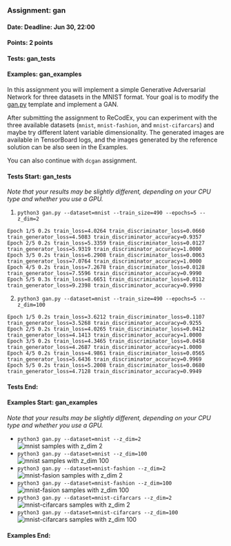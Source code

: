 ### Assignment: gan
#### Date: Deadline: Jun 30, 22:00
#### Points: 2 points
#### Tests: gan_tests
#### Examples: gan_examples

In this assignment you will implement a simple Generative Adversarial Network
for three datasets in the MNIST format. Your goal is to modify the
[gan.py](https://github.com/ufal/npfl138/tree/master/labs/12/gan.py)
template and implement a GAN.

After submitting the assignment to ReCodEx, you can experiment with the three
available datasets (`mnist`, `mnist-fashion`, and `mnist-cifarcars`) and
maybe try different latent variable dimensionality. The generated images are
available in TensorBoard logs, and the images generated by the reference
solution can be also seen in the Examples.

You can also continue with `dcgan` assignment.

#### Tests Start: gan_tests
_Note that your results may be slightly different, depending on your CPU type and whether you use a GPU._

1. `python3 gan.py --dataset=mnist --train_size=490 --epochs=5 --z_dim=2`
```
Epoch 1/5 0.2s train_loss=4.0264 train_discriminator_loss=0.0660 train_generator_loss=4.5083 train_discriminator_accuracy=0.9357
Epoch 2/5 0.2s train_loss=5.3359 train_discriminator_loss=0.0127 train_generator_loss=5.9319 train_discriminator_accuracy=1.0000
Epoch 3/5 0.2s train_loss=6.2908 train_discriminator_loss=0.0063 train_generator_loss=7.0764 train_discriminator_accuracy=1.0000
Epoch 4/5 0.2s train_loss=7.2678 train_discriminator_loss=0.0128 train_generator_loss=7.5596 train_discriminator_accuracy=0.9990
Epoch 5/5 0.3s train_loss=8.6651 train_discriminator_loss=0.0112 train_generator_loss=9.2398 train_discriminator_accuracy=0.9990
```

2. `python3 gan.py --dataset=mnist --train_size=490 --epochs=5 --z_dim=100`
```
Epoch 1/5 0.2s train_loss=3.6212 train_discriminator_loss=0.1107 train_generator_loss=3.5268 train_discriminator_accuracy=0.9255
Epoch 2/5 0.2s train_loss=4.0265 train_discriminator_loss=0.0412 train_generator_loss=4.1413 train_discriminator_accuracy=1.0000
Epoch 3/5 0.2s train_loss=4.3465 train_discriminator_loss=0.0458 train_generator_loss=4.2687 train_discriminator_accuracy=1.0000
Epoch 4/5 0.2s train_loss=4.9861 train_discriminator_loss=0.0565 train_generator_loss=5.6436 train_discriminator_accuracy=0.9969
Epoch 5/5 0.2s train_loss=5.2008 train_discriminator_loss=0.0680 train_generator_loss=4.7128 train_discriminator_accuracy=0.9949
```
#### Tests End:
#### Examples Start: gan_examples
_Note that your results may be slightly different, depending on your CPU type and whether you use a GPU._
- `python3 gan.py --dataset=mnist --z_dim=2`
![mnist samples with z_dim 2](https://ufal.mff.cuni.cz/~straka/courses/npfl138/2425/demos/gan_mnist_z2.png)
- `python3 gan.py --dataset=mnist --z_dim=100`
![mnist samples with z_dim 100](https://ufal.mff.cuni.cz/~straka/courses/npfl138/2425/demos/gan_mnist_z100.png)
- `python3 gan.py --dataset=mnist-fashion --z_dim=2`
![mnist-fasion samples with z_dim 2](https://ufal.mff.cuni.cz/~straka/courses/npfl138/2425/demos/gan_mnist-fashion_z2.png)
- `python3 gan.py --dataset=mnist-fashion --z_dim=100`
![mnist-fasion samples with z_dim 100](https://ufal.mff.cuni.cz/~straka/courses/npfl138/2425/demos/gan_mnist-fashion_z100.png)
- `python3 gan.py --dataset=mnist-cifarcars --z_dim=2`
![mnist-cifarcars samples with z_dim 2](https://ufal.mff.cuni.cz/~straka/courses/npfl138/2425/demos/gan_mnist-cifarcars_z2.png)
- `python3 gan.py --dataset=mnist-cifarcars --z_dim=100`
![mnist-cifarcars samples with z_dim 100](https://ufal.mff.cuni.cz/~straka/courses/npfl138/2425/demos/gan_mnist-cifarcars_z100.png)
#### Examples End:
